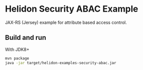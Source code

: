# Helidon Security ABAC Example

JAX-RS (Jersey) example for attribute based access control.

## Build and run

With JDK8+
```bash
mvn package
java -jar target/helidon-examples-security-abac.jar
```
